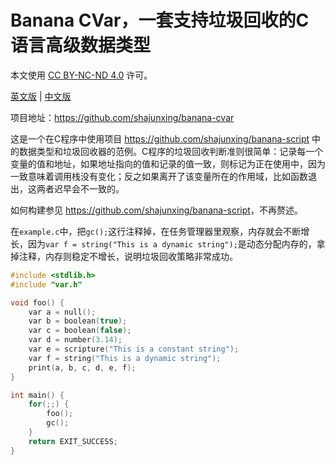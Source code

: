 # Banana CVar，一套支持垃圾回收的C语言高级数据类型

本文使用 [CC BY-NC-ND 4.0](https://creativecommons.org/licenses/by-nc-nd/4.0/) 许可。

[英文版](README.md) | [中文版](README_zhCN.md)

项目地址：<https://github.com/shajunxing/banana-cvar>

这是一个在C程序中使用项目 <https://github.com/shajunxing/banana-script> 中的数据类型和垃圾回收器的范例。C程序的垃圾回收判断准则很简单：记录每一个变量的值和地址，如果地址指向的值和记录的值一致，则标记为正在使用中，因为一致意味着调用栈没有变化；反之如果离开了该变量所在的作用域，比如函数退出，这两者迟早会不一致的。

如何构建参见 <https://github.com/shajunxing/banana-script>，不再赘述。

在`example.c`中，把`gc();`这行注释掉，在任务管理器里观察，内存就会不断增长，因为`var f = string("This is a dynamic string");`是动态分配内存的，拿掉注释，内存则稳定不增长，说明垃圾回收策略非常成功。

```c
#include <stdlib.h>
#include "var.h"

void foo() {
    var a = null();
    var b = boolean(true);
    var c = boolean(false);
    var d = number(3.14);
    var e = scripture("This is a constant string");
    var f = string("This is a dynamic string");
    print(a, b, c, d, e, f);
}

int main() {
    for(;;) {
        foo();
        gc();
    }
    return EXIT_SUCCESS;
}
```